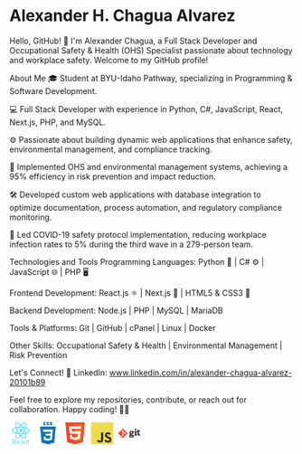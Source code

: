 # Alexander H. Chagua Alvarez

Hello, GitHub! 👋
I'm Alexander Chagua, a Full Stack Developer and Occupational Safety & Health (OHS) Specialist passionate about technology and workplace safety. Welcome to my GitHub profile!

About Me
🎓 Student at BYU-Idaho Pathway, specializing in Programming & Software Development.

💻 Full Stack Developer with experience in Python, C#, JavaScript, React, Next.js, PHP, and MySQL.

⚙️ Passionate about building dynamic web applications that enhance safety, environmental management, and compliance tracking.

🚀 Implemented OHS and environmental management systems, achieving a 95% efficiency in risk prevention and impact reduction.

🛠️ Developed custom web applications with database integration to optimize documentation, process automation, and regulatory compliance monitoring.

🦠 Led COVID-19 safety protocol implementation, reducing workplace infection rates to 5% during the third wave in a 279-person team.

Technologies and Tools
Programming Languages: Python 🐍 | C# ⚙️ | JavaScript 🌐 | PHP 🖥️

Frontend Development: React.js ⚛️ | Next.js 🚀 | HTML5 & CSS3 🎨

Backend Development: Node.js | PHP | MySQL | MariaDB

Tools & Platforms: Git | GitHub | cPanel | Linux | Docker

Other Skills: Occupational Safety & Health | Environmental Management | Risk Prevention

Let's Connect!
📌 LinkedIn: www.linkedin.com/in/alexander-chagua-alvarez-20101b89


Feel free to explore my repositories, contribute, or reach out for collaboration. Happy coding! 🚀🔥
<div>
    <img src="https://github.com/devicons/devicon/blob/master/icons/react/react-original-wordmark.svg" title="React" alt="React" width="40" height="40"/>&nbsp;
    <img src="https://github.com/devicons/devicon/blob/master/icons/css3/css3-plain-wordmark.svg"  title="CSS3" alt="CSS" width="40" height="40"/>&nbsp;
    <img src="https://github.com/devicons/devicon/blob/master/icons/html5/html5-original.svg" title="HTML5" alt="HTML" width="40" height="40"/>&nbsp;
    <img src="https://github.com/devicons/devicon/blob/master/icons/javascript/javascript-original.svg" title="JavaScript" alt="JavaScript" width="40" height="40"/>&nbsp;
    <img src="https://github.com/devicons/devicon/blob/master/icons/git/git-original-wordmark.svg" title="Git" **alt="Git" width="40" height="40"/>
</div>
